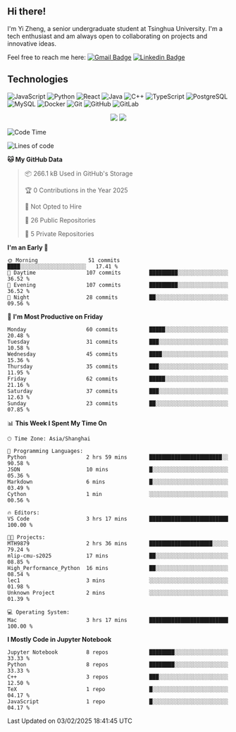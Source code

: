## Hi there!

I'm Yi Zheng, a senior undergraduate student at Tsinghua University. I'm a tech enthusiast and am always open to collaborating on projects and innovative ideas.

Feel free to reach me here: [![Gmail Badge](https://img.shields.io/badge/-zhengyi20thu@gmail.com-c14438?style=flat-square&logo=Gmail&logoColor=white&link=mailto:zhengyi20thu@gmail.com)](mailto:zhengyi20thu@gmail.com)
[![Linkedin Badge](https://img.shields.io/badge/-yizheng20-blue?style=flat-square&logo=Linkedin&logoColor=white&link=https://www.linkedin.com/in/yizheng20/)](https://www.linkedin.com/in/yi-zheng-mfe/)

## Technologies

![JavaScript](https://img.shields.io/badge/-JavaScript-black?style=flat-square&logo=javascript)
![Python](https://img.shields.io/badge/-Python-black?style=flat-square&logo=Python)
![React](https://img.shields.io/badge/-React-black?style=flat-square&logo=react)
![Java](https://img.shields.io/badge/-java-E34A86?style=flat-square&logo=java)
![C++](https://img.shields.io/badge/-C++-00599C?style=flat-square&logo=c)
![TypeScript](https://img.shields.io/badge/-TypeScript-007ACC?style=flat-square&logo=typescript)
![PostgreSQL](https://img.shields.io/badge/-PostgreSQL-336791?style=flat-square&logo=postgresql)
![MySQL](https://img.shields.io/badge/-MySQL-black?style=flat-square&logo=mysql)
![Docker](https://img.shields.io/badge/-Docker-black?style=flat-square&logo=docker)
![Git](https://img.shields.io/badge/-Git-black?style=flat-square&logo=git)
![GitHub](https://img.shields.io/badge/-GitHub-181717?style=flat-square&logo=github)
![GitLab](https://img.shields.io/badge/-GitLab-FCA121?style=flat-square&logo=gitlab)

<p align="center">
    <img src = "https://github-readme-stats.vercel.app/api?username=Zheng-Yi-git&show_icons=true&theme=yeblu&hide_border=true&count_private=true">
    <img src = "https://github-readme-stats.vercel.app/api/top-langs/?username=Zheng-Yi-git&hide=html,css&theme=yeblu&layout=compact&hide_border=true&count_private=true&langs_count=8">
</p>

<!--START_SECTION:waka-->
![Code Time](http://img.shields.io/badge/Code%20Time-1%2C147%20hrs%2023%20mins-blue)

![Lines of code](https://img.shields.io/badge/From%20Hello%20World%20I%27ve%20Written-2.7%20million%20lines%20of%20code-blue)

**🐱 My GitHub Data** 

> 📦 266.1 kB Used in GitHub's Storage 
 > 
> 🏆 0 Contributions in the Year 2025
 > 
> 🚫 Not Opted to Hire
 > 
> 📜 26 Public Repositories 
 > 
> 🔑 5 Private Repositories 
 > 
**I'm an Early 🐤** 

```text
🌞 Morning                51 commits          ████░░░░░░░░░░░░░░░░░░░░░   17.41 % 
🌆 Daytime                107 commits         █████████░░░░░░░░░░░░░░░░   36.52 % 
🌃 Evening                107 commits         █████████░░░░░░░░░░░░░░░░   36.52 % 
🌙 Night                  28 commits          ██░░░░░░░░░░░░░░░░░░░░░░░   09.56 % 
```
📅 **I'm Most Productive on Friday** 

```text
Monday                   60 commits          █████░░░░░░░░░░░░░░░░░░░░   20.48 % 
Tuesday                  31 commits          ███░░░░░░░░░░░░░░░░░░░░░░   10.58 % 
Wednesday                45 commits          ████░░░░░░░░░░░░░░░░░░░░░   15.36 % 
Thursday                 35 commits          ███░░░░░░░░░░░░░░░░░░░░░░   11.95 % 
Friday                   62 commits          █████░░░░░░░░░░░░░░░░░░░░   21.16 % 
Saturday                 37 commits          ███░░░░░░░░░░░░░░░░░░░░░░   12.63 % 
Sunday                   23 commits          ██░░░░░░░░░░░░░░░░░░░░░░░   07.85 % 
```


📊 **This Week I Spent My Time On** 

```text
🕑︎ Time Zone: Asia/Shanghai

💬 Programming Languages: 
Python                   2 hrs 59 mins       ███████████████████████░░   90.58 % 
JSON                     10 mins             █░░░░░░░░░░░░░░░░░░░░░░░░   05.36 % 
Markdown                 6 mins              █░░░░░░░░░░░░░░░░░░░░░░░░   03.49 % 
Cython                   1 min               ░░░░░░░░░░░░░░░░░░░░░░░░░   00.56 % 

🔥 Editors: 
VS Code                  3 hrs 17 mins       █████████████████████████   100.00 % 

🐱‍💻 Projects: 
MTH9879                  2 hrs 36 mins       ████████████████████░░░░░   79.24 % 
mlip-cmu-s2025           17 mins             ██░░░░░░░░░░░░░░░░░░░░░░░   08.85 % 
High_Performance_Python  16 mins             ██░░░░░░░░░░░░░░░░░░░░░░░   08.54 % 
lec1                     3 mins              ░░░░░░░░░░░░░░░░░░░░░░░░░   01.98 % 
Unknown Project          2 mins              ░░░░░░░░░░░░░░░░░░░░░░░░░   01.39 % 

💻 Operating System: 
Mac                      3 hrs 17 mins       █████████████████████████   100.00 % 
```

**I Mostly Code in Jupyter Notebook** 

```text
Jupyter Notebook         8 repos             ████████░░░░░░░░░░░░░░░░░   33.33 % 
Python                   8 repos             ████████░░░░░░░░░░░░░░░░░   33.33 % 
C++                      3 repos             ███░░░░░░░░░░░░░░░░░░░░░░   12.50 % 
TeX                      1 repo              █░░░░░░░░░░░░░░░░░░░░░░░░   04.17 % 
JavaScript               1 repo              █░░░░░░░░░░░░░░░░░░░░░░░░   04.17 % 
```




 Last Updated on 03/02/2025 18:41:45 UTC
<!--END_SECTION:waka-->
